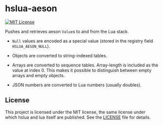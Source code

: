 hslua-aeson
===========

[![MIT License]](./LICENSE)

Pushes and retrieves aeson `Value`s to and from the Lua stack.

- `Null` values are encoded as a special value (stored in the
  registry field `HSLUA_AESON_NULL`).

- Objects are converted to string-indexed tables.

- Arrays are converted to sequence tables. Array-length is
  included as the value at index 0. This makes it possible to
  distinguish between empty arrays and empty objects.

- JSON numbers are converted to Lua numbers (usually doubles).

License
-------

This project is licensed under the MIT license, the same license
under which hslua and lua itself are published. See the
[LICENSE](./LICENSE) file for details.

[MIT License]: https://img.shields.io/github/license/hslua/hslua-aeson.svg?style=flat-square
